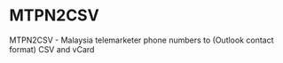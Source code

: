 # MTPN2CSV
MTPN2CSV - Malaysia telemarketer phone numbers to (Outlook contact format) CSV and vCard
